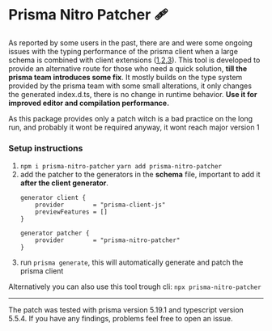 # Prisma Nitro Patcher 🩹

 As reported by some users in the past, there are and were some ongoing issues with the typing performance of the prisma client when a large schema is combined with client extensions ([1](https://github.com/prisma/prisma/issues/4807#issuecomment-2239542737),[2](https://github.com/prisma/prisma/issues/23761),[3](https://github.com/prisma/prisma/issues/17843)). This tool is developed to provide an alternative route for those who need a quick solution, **till the prisma team introduces some fix**. It mostly builds on the type system provided by the prisma team with some small alterations, it only changes the generated index.d.ts, there is no change in runtime behavior. **Use it for improved editor and compilation performance.**

 As this package provides only a patch witch is a bad practice on the long run, and probably it wont be required anyway, it wont reach  major version 1

 ### Setup instructions
 
 1. `npm i prisma-nitro-patcher` `yarn add prisma-nitro-patcher`
 2. add the patcher to the generators in the **schema** file, important to add it **after the client generator**.
    ```prisma
    generator client {
        provider        = "prisma-client-js"
        previewFeatures = []
    }

    generator patcher {
        provider        = "prisma-nitro-patcher"
    }
    ```
3. run `prisma generate`, this will automatically generate and patch the prisma client

Alternatively you can also use this tool trough cli: `npx prisma-nitro-patcher`

---
The patch was tested with prisma version 5.19.1 and typescript version 5.5.4. If you have any findings, problems feel free to open an issue.
 